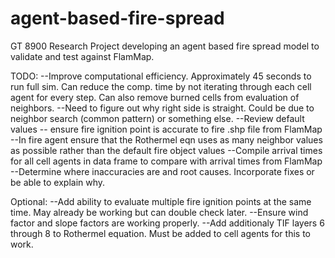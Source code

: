 # agent-based-fire-spread
GT 8900 Research Project developing an agent based fire spread model to validate and test against FlamMap. 

TODO: 
--Improve computational efficiency. Approximately 45 seconds to run full sim. Can reduce the comp. time by not iterating through each cell agent for every step. Can also remove burned cells from evaluation of neighbors.
--Need to figure out why right side is straight. Could be due to neighbor search (common pattern) or something else.
--Review default values -- ensure fire ignition point is accurate to fire .shp file from FlamMap
    --In fire agent ensure that the Rothermel eqn uses as many neighbor values as possible rather than the default fire object values
--Compile arrival times for all cell agents in data frame to compare with arrival times from FlamMap
--Determine where inaccuracies are and root causes. Incorporate fixes or be able to explain why.

Optional:
--Add ability to evaluate multiple fire ignition points at the same time. May already be working but can double check later.
--Ensure wind factor and slope factors are working properly.
--Add additionaly TIF layers 6 through 8 to Rothermel equation. Must be added to cell agents for this to work. 
